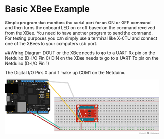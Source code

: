 Basic XBee Example
===
Simple program that monitors the serial port for an ON or OFF command and then turns the onboard LED on or off based on the command received from the XBee.  You need to have another program to send the command.  For testing purposes you can simply use a terminal like X-CTU and connect one of the XBees to your computers usb port.

##Wiring Diagram
DOUT on the XBee needs to go to a UART Rx pin on the Netduino (D-I/O Pin 0)
DIN on the XBee needs to go to a UART Tx pin on the Netduino (D-I/O Pin 1)

The Digital I/O Pins 0 and 1 make up COM1 on the Netduino.

![wiring_diagram](Docs/Diagram_Small.png)